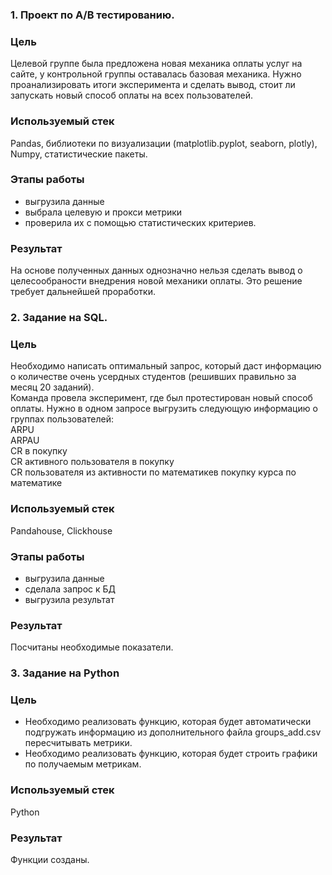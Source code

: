 ### 1. Проект по A/B тестированию.
### Цель
Целевой группе была предложена новая механика оплаты услуг на сайте, у контрольной группы оставалась базовая механика. Нужно проанализировать итоги эксперимента и сделать вывод, стоит ли запускать новый способ оплаты на всех пользователей.
### Используемый стек 
Pandas, библиотеки по визуализации (matplotlib.pyplot, seaborn, plotly), Numpy, статистические пакеты.
### Этапы работы
- выгрузила данные
- выбрала целевую и прокси метрики
- проверила их с помощью статистических критериев.
### Результат
На основе полученных данных однозначно нельзя сделать вывод о целесообраности внедрения новой механики оплаты. Это решение требует дальнейшей проработки.

### 2. Задание на SQL.
### Цель
Необходимо написать оптимальный запрос, который даст информацию о количестве очень усердных студентов (решивших правильно за месяц 20 заданий).<br>
Команда провела эксперимент, где был протестирован новый способ оплаты. Нужно в одном запросе выгрузить следующую информацию о группах пользователей:<br>
ARPU <br>
ARPAU <br>
CR в покупку <br>
СR активного пользователя в покупку <br>
CR пользователя из активности по математикев покупку курса по математике<br>
### Используемый стек 
Pandahouse, Clickhouse
### Этапы работы
- выгрузила данные
- сделала запрос к БД
- выгрузила результат
### Результат
Посчитаны необходимые показатели.

### 3. Задание на Python
### Цель
- Необходимо реализовать функцию, которая будет автоматически подгружать информацию из дополнительного файла groups_add.csv пересчитывать метрики.
- Необходимо реализовать функцию, которая будет строить графики по получаемым метрикам.
### Используемый стек 
Python
### Результат
Функции созданы.
